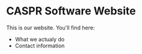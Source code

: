 # CASPR Software Website #

This is our website. You'll find here:

- What we actualy do
- Contact information
